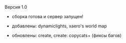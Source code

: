 Версия 1.0

- сборка готова и сервер запущен!

- добавлены: dynamiclights, xaero's world map
- обновлены: create, create: copycats+ (фиксы багов)
